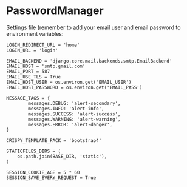 # PasswordManager

Settings file (remember to add your email user and email password to environment variables:
```
LOGIN_REDIRECT_URL = 'home'
LOGIN_URL = 'login'

EMAIL_BACKEND = 'django.core.mail.backends.smtp.EmailBackend'
EMAIL_HOST = 'smtp.gmail.com'
EMAIL_PORT = 587
EMAIL_USE_TLS = True
EMAIL_HOST_USER = os.environ.get('EMAIL_USER')
EMAIL_HOST_PASSWORD = os.environ.get('EMAIL_PASS')

MESSAGE_TAGS = {
        messages.DEBUG: 'alert-secondary',
        messages.INFO: 'alert-info',
        messages.SUCCESS: 'alert-success',
        messages.WARNING: 'alert-warning',
        messages.ERROR: 'alert-danger',
}

CRISPY_TEMPLATE_PACK = 'bootstrap4'

STATICFILES_DIRS = (
    os.path.join(BASE_DIR, 'static'),
)

SESSION_COOKIE_AGE = 5 * 60
SESSION_SAVE_EVERY_REQUEST = True

```
